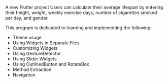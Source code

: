 A new Flutter project
Users can calculate their average lifespan by entering their height, weight, weekly exercise days, number of cigarettes smoked per day, and gender.

This program is dedicated to learning and implementing the following: 
* Theme usage
* Using Widgets in Separate Files
* Customizing Widgets
* Using GestureDetector
* Using Slider Widgets
* Using OutlinedButton and RotateBox
* Method Extraction
* Navigation
